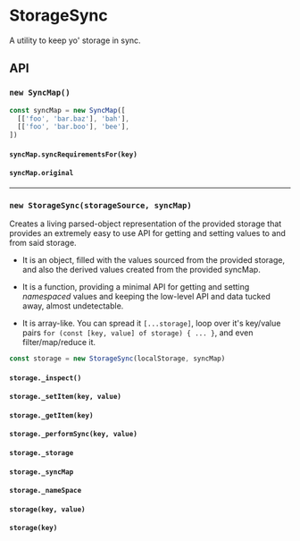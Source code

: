 # StorageSync

A utility to keep yo' storage in sync.

## API

### `new SyncMap()`

```js
const syncMap = new SyncMap([
  [['foo', 'bar.baz'], 'bah'],
  [['foo', 'bar.boo'], 'bee'],
])
```

#### `syncMap.syncRequirementsFor(key)`

#### `syncMap.original`


---


### `new StorageSync(storageSource, syncMap)`

Creates a living parsed-object representation of the provided storage that
provides an extremely easy to use API for getting and setting values to and
from said storage.

- It is an object, filled with the values sourced from the provided storage,
and also the derived values created from the provided syncMap.

- It is a function, providing a minimal API for getting and setting _namespaced_
values and keeping the low-level API and data tucked away, almost undetectable.

- It is array-like. You can spread it `[...storage]`, loop over it's key/value pairs
`for (const [key, value] of storage) { ... }`, and even filter/map/reduce it.

```js
const storage = new StorageSync(localStorage, syncMap)
```

#### `storage._inspect()`

#### `storage._setItem(key, value)`

#### `storage._getItem(key)`

#### `storage._performSync(key, value)`

#### `storage._storage`

#### `storage._syncMap`

#### `storage._nameSpace`

#### `storage(key, value)`

#### `storage(key)`

